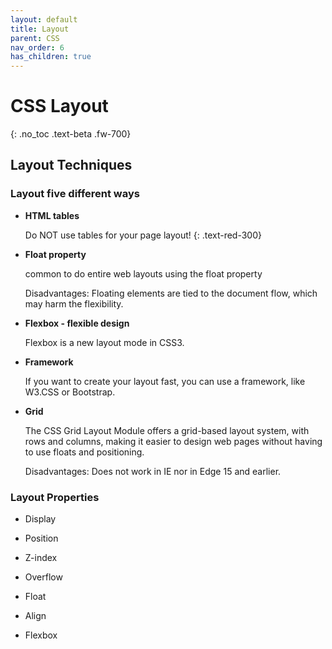 ```yaml
---
layout: default
title: Layout
parent: CSS
nav_order: 6
has_children: true
---
```


# CSS Layout
{: .no_toc .text-beta .fw-700}

## Layout Techniques

### Layout five different ways

* **HTML tables**
    
    Do NOT use tables for your page layout!
    {: .text-red-300}

* **Float property**

    common to do entire web layouts using the float property
    
    Disadvantages: Floating elements are tied to the document flow, which may harm the flexibility.

* **Flexbox - flexible design**

    Flexbox is a new layout mode in CSS3.

* **Framework**

    If you want to create your layout fast, you can use a framework, like W3.CSS or Bootstrap.

* **Grid**

    The CSS Grid Layout Module offers a grid-based layout system, with rows and columns, making it easier to design web pages without having to use floats and positioning.

    Disadvantages: Does not work in IE nor in Edge 15 and earlier.

### Layout Properties

* Display

* Position

* Z-index

* Overflow

* Float

* Align

* Flexbox
